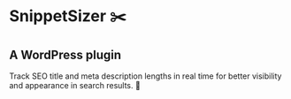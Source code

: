 # SnippetSizer ✂️
## A WordPress plugin
Track SEO title and meta description lengths in real time for better visibility and appearance in search results. 🧮
